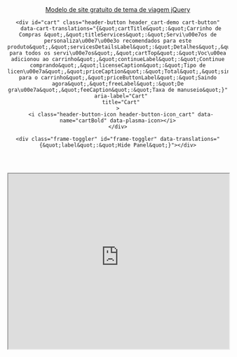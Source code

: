<!DOCTYPE html>
  <html lang="pt-br">
  <head>
    <meta charset="UTF-8">
    <meta http-equiv="X-UA-Compatible" content="IE=Edge"/>
    <meta name="viewport" content="width=device-width, initial-scale=1">
    <title>Demonstração do Template №51647</title>
<meta property="og:title" content="Demonstração do Template №51647"/>
<meta name="twitter:title" content="Demonstração do Template №51647"/>
<meta name="og:image:alt" content="Demonstração do Template №51647"/>
      <link rel="canonical" href="https://www.templatemonsterpreview.com/pt-br/demo/51647.html">
  <meta property="og:url" content="https://www.templatemonsterpreview.com/pt-br/demo/51647.html">
  <meta http-equiv="x-dns-prefetch-control" content="on">
  <meta name="msapplication-TileColor" content="#2196f3">
  <meta name="msapplication-TileImage" content="https://s3sf.tmimgcdn.com/mstile-144x144.png">
  <meta name="msapplication-config" content="https://s3sf.tmimgcdn.com/browserconfig.xml">
  <meta name="pinterest-logo" content="https://s3sf.tmimgcdn.com/pinterest-logo.png">
  <meta name="theme-color" content="#2196f3">
  <meta property="og:site_name" content="TemplateMonster"/>
  <meta name="twitter:card" content="summary"/>
  <meta name="twitter:site" content="@templatemonster"/>
  <meta name="twitter:creator" content="@templatemonster"/>
  <meta property="og:type" content="page"/>
  <meta property="og:image" content="https://s.tmimgcdn.com/scr/1200x627/51600/modelo-de-site-gratuito-de-tema-de-viagem-jquery_51647-0-original.jpg">
  <meta property="twitter:image" content="https://s.tmimgcdn.com/scr/1200x627/51600/modelo-de-site-gratuito-de-tema-de-viagem-jquery_51647-0-original.jpg">
  <link property="image_src" href="https://s.tmimgcdn.com/scr/1200x627/51600/modelo-de-site-gratuito-de-tema-de-viagem-jquery_51647-0-original.jpg">
  <meta property="og:image:width" content="1200">
  <meta property="og:image:height" content="627">
  <meta property="fb:app_id" content="128293383907353"/>
        <!-- Google Tag Manager -->
<script>(function(w,d,s,l,i){w[l]=w[l]||[];w[l].push({'gtm.start':
      new Date().getTime(),event:'gtm.js'});var f=d.getElementsByTagName(s)[0],
    j=d.createElement(s),dl=l!='dataLayer'?'&l='+l:'';j.async=true;j.src=
    'https://www.googletagmanager.com/gtm.js?id='+i+dl;f.parentNode.insertBefore(j,f);
  })(window,document,'script','dataLayer','GTM-MS2BNB');</script>
<!-- End Google Tag Manager -->
    <link href="//www.templatemonster.com/assets/css/demo-bb6387f40bd604871325.css" rel="stylesheet">  </head>
  <body>
    <!-- Google Tag Manager (noscript) -->
<noscript>  <iframe src="https://www.googletagmanager.com/ns.html?id=GTM-MS2BNB" height="0" width="0" style="display:none;visibility:hidden"></iframe></noscript>
<!-- End Google Tag Manager (noscript) -->
  <div class="wrap">
    <header class="header" id="frame-panel">
  <a href="https://www.templatemonster.com/pt-br/free-templates/free-jquery-travel-theme.php" class="back-to-product">
    <span class="back-to-product-icon"></span>
    Modelo de site gratuito de tema de viagem jQuery  </a>
  <div class="devices " id="devices" data-translations="{&quot;desktop&quot;:&quot;Desktop&quot;,&quot;tablet&quot;:&quot;Tablet&quot;,&quot;smartphone&quot;:&quot;Mobile&quot;}"></div>
  <div class="header-buttons">
    <div class="add-to-cart" id="add-to-cart"
      data-translations="{&quot;label&quot;:&quot;Buy Now&quot;,&quot;modalLabel&quot;:&quot;Adicionar ao carrinho&quot;,&quot;servicesTitle&quot;:&quot;Recommended services available for this item&quot;,&quot;freeTitle&quot;:&quot;Free Product&quot;}"
      data-product-id="51647"
      data-product-title="Modelo de site gratuito de tema de viagem jQuery"
      data-type-id="1"
      data-licenses="[{&quot;type&quot;:&quot;regular&quot;,&quot;modifier&quot;:{&quot;type&quot;:&quot;percent&quot;,&quot;value&quot;:30,&quot;operation&quot;:&quot;addition&quot;},&quot;id&quot;:47,&quot;items&quot;:[],&quot;isDefault&quot;:1,&quot;translates&quot;:{&quot;title&quot;:&quot;Commercial license&quot;,&quot;description&quot;:&quot;Sob a Licen\u00e7a do Desenvolvedor \u00e9 garantida a voc\u00ea uma permiss\u00e3o n\u00e3o-exclusiva para usar o template em at\u00e9 5 dom\u00ednios. &quot;},&quot;prices&quot;:{&quot;regular&quot;:0,&quot;regularLabel&quot;:&quot;R$\u00a00&quot;,&quot;discount&quot;:0,&quot;discountLabel&quot;:&quot;R$\u00a00&quot;},&quot;gee&quot;:{&quot;variant&quot;:&quot;free&quot;}}]"
      data-services="[{&quot;id&quot;:370,&quot;translates&quot;:{&quot;title&quot;:&quot;Convers\u00e3o para Wordpress Premium&quot;},&quot;prices&quot;:{&quot;regular&quot;:2159,&quot;regularLabel&quot;:&quot;R$\u00a02.159&quot;,&quot;discount&quot;:1780,&quot;discountLabel&quot;:&quot;R$\u00a01.780&quot;},&quot;gee&quot;:{&quot;name&quot;:&quot;Offer&quot;,&quot;id&quot;:370,&quot;price&quot;:3.29,&quot;brand&quot;:&quot;TT&quot;,&quot;category&quot;:&quot;TT: Website Templates: Converting to WordPress&quot;,&quot;variant&quot;:&quot;free&quot;,&quot;position&quot;:1,&quot;list&quot;:&quot;Type - Offers&quot;}},{&quot;id&quot;:888,&quot;translates&quot;:{&quot;title&quot;:&quot;Site Premium Pronto Para Uso&quot;},&quot;prices&quot;:{&quot;regular&quot;:1618,&quot;regularLabel&quot;:&quot;R$\u00a01.618&quot;,&quot;discount&quot;:1077,&quot;discountLabel&quot;:&quot;R$\u00a01.077&quot;},&quot;gee&quot;:{&quot;name&quot;:&quot;Offer&quot;,&quot;id&quot;:888,&quot;price&quot;:1.99,&quot;brand&quot;:&quot;TT&quot;,&quot;category&quot;:&quot;TT: Website and Joomla Templates: Classic Website Customization Service&quot;,&quot;variant&quot;:&quot;free&quot;,&quot;position&quot;:2,&quot;list&quot;:&quot;Type - Offers&quot;}},{&quot;id&quot;:897,&quot;translates&quot;:{&quot;title&quot;:&quot;GDPR Suite - Novas Regras de Privacidade da UE&quot;},&quot;prices&quot;:{&quot;regular&quot;:265,&quot;regularLabel&quot;:&quot;R$\u00a0265&quot;,&quot;discount&quot;:265,&quot;discountLabel&quot;:&quot;R$\u00a0265&quot;},&quot;gee&quot;:{&quot;name&quot;:&quot;Offer&quot;,&quot;id&quot;:897,&quot;price&quot;:0.49,&quot;brand&quot;:&quot;Zemez&quot;,&quot;category&quot;:&quot;TM: Website&amp;Landing: GDPR &amp; CCPA Compliance - New Privacy Rules&quot;,&quot;variant&quot;:&quot;free&quot;,&quot;position&quot;:3,&quot;list&quot;:&quot;Type - Offers&quot;}},{&quot;id&quot;:1173,&quot;translates&quot;:{&quot;title&quot;:&quot;Otimiza\u00e7\u00e3o Estendida On-Page SEO&quot;},&quot;prices&quot;:{&quot;regular&quot;:1618,&quot;regularLabel&quot;:&quot;R$\u00a01.618&quot;,&quot;discount&quot;:1618,&quot;discountLabel&quot;:&quot;R$\u00a01.618&quot;},&quot;gee&quot;:{&quot;name&quot;:&quot;Offer&quot;,&quot;id&quot;:1173,&quot;price&quot;:2.99,&quot;brand&quot;:&quot;FM&quot;,&quot;category&quot;:&quot;FM: Extended On-Page SEO Optimization (preview)&quot;,&quot;variant&quot;:&quot;free&quot;,&quot;position&quot;:4,&quot;list&quot;:&quot;Type - Offers&quot;}},{&quot;id&quot;:453,&quot;translates&quot;:{&quot;title&quot;:&quot;15 Imagens de Estoque da DepositPhotos&quot;},&quot;prices&quot;:{&quot;regular&quot;:103,&quot;regularLabel&quot;:&quot;R$\u00a0103&quot;,&quot;discount&quot;:103,&quot;discountLabel&quot;:&quot;R$\u00a0103&quot;},&quot;gee&quot;:{&quot;name&quot;:&quot;Offer&quot;,&quot;id&quot;:453,&quot;price&quot;:0.19,&quot;brand&quot;:&quot;DTPHOTOS&quot;,&quot;category&quot;:&quot;EXTERNAL: DTPHOTOS: DepositPhotos - 15 (preview)&quot;,&quot;variant&quot;:&quot;free&quot;,&quot;position&quot;:5,&quot;list&quot;:&quot;Type - Offers&quot;}}]"
      data-paid-supports="{&quot;isIncludeBasicSupport&quot;:false}"
      data-free="{&quot;enable&quot;:true}"
      data-is-default-paid-support-on="true"
      data-product-gee="{&quot;name&quot;:&quot;Html website template&quot;,&quot;id&quot;:51647,&quot;price&quot;:0,&quot;brand&quot;:&quot;Web&quot;,&quot;category&quot;:&quot;travel guide templates&quot;,&quot;variant&quot;:&quot;free&quot;,&quot;list&quot;:&quot;Type&quot;}"></div>
    
    <div id="cart" class="header-button header_cart-demo cart-button"
      data-cart-translations="{&quot;cartTitle&quot;:&quot;Carrinho de Compras &quot;,&quot;titleServices&quot;:&quot;Servi\u00e7os de personaliza\u00e7\u00e3o recomendados para este produto&quot;,&quot;servicesDetailsLabel&quot;:&quot;Detalhes&quot;,&quot;labelBack&quot;:&quot;Voltar para todos os servi\u00e7os&quot;,&quot;cartTop&quot;:&quot;Voc\u00ea adicionou ao carrinho&quot;,&quot;continueLabel&quot;:&quot;Continue comprando&quot;,&quot;licenseCaption&quot;:&quot;Tipo de licen\u00e7a&quot;,&quot;priceCaption&quot;:&quot;Total&quot;,&quot;singlePriceCaption&quot;:&quot;Subtotal&quot;,&quot;viewCartLabel&quot;:&quot;Ir para o carrinho&quot;,&quot;priceButtonLabel&quot;:&quot;Saindo agora&quot;,&quot;freeLabel&quot;:&quot;De gra\u00e7a&quot;,&quot;feeCaption&quot;:&quot;Taxa de manuseio&quot;}"
      aria-label="Cart"
      title="Cart"
    >
      <i class="header-button-icon header-button-icon_cart" data-name="cartBold" data-plasma-icon></i>
    </div>

    <div class="frame-toggler" id="frame-toggler" data-translations="{&quot;label&quot;:&quot;Hide Panel&quot;}"></div>
  </div>
  <div
    class="product-cart-modal-wrapper"
    id="product-cart-modal"
    data-translations="{&quot;cartTitle&quot;:&quot;Carrinho de Compras &quot;,&quot;titleServices&quot;:&quot;Servi\u00e7os de personaliza\u00e7\u00e3o recomendados para este produto&quot;,&quot;servicesDetailsLabel&quot;:&quot;Detalhes&quot;,&quot;labelBack&quot;:&quot;Voltar para todos os servi\u00e7os&quot;,&quot;cartTop&quot;:&quot;Voc\u00ea adicionou ao carrinho&quot;,&quot;continueLabel&quot;:&quot;Continue comprando&quot;,&quot;licenseCaption&quot;:&quot;Tipo de licen\u00e7a&quot;,&quot;priceCaption&quot;:&quot;Total&quot;,&quot;singlePriceCaption&quot;:&quot;Subtotal&quot;,&quot;viewCartLabel&quot;:&quot;Ir para o carrinho&quot;,&quot;priceButtonLabel&quot;:&quot;Saindo agora&quot;,&quot;freeLabel&quot;:&quot;De gra\u00e7a&quot;,&quot;feeCaption&quot;:&quot;Taxa de manuseio&quot;}"
  ></div>
</header>
      <section class="content">
    <div class="frame-wrapper" id="frame-wrapper">
      <iframe class="frame" src="https://livedemo00.template-help.com/wt_51647" width="100%" height="400px" title="Preview Template" sandbox="allow-forms allow-same-origin allow-scripts allow-top-navigation allow-popups"></iframe>          </div>
  </section>
  </div>
  <script type="application/ld+json">
{"@context": "http://schema.org","@graph": [{"@context":"http://schema.org","@type":"WebPage","name":"Demonstração do Template №51647","url":"https://www.templatemonsterpreview.com/demo/51647.html"}]}
</script>
  <script type="text/javascript">
  window.__app__ = window.__app__ || {};
  window.__app__ = {"language":"pt-br","apiLocale":"pt","analytics":{"pageType":"Type"},"js":{"cookieDomain":".templatemonster.com","liveDemoCookieDomain":".templatemonsterpreview.com","liveDemoDomain":"\/\/www.templatemonsterpreview.com\/","fontPreviewDomain":"\/\/s3f.tmimgcdn.com\/","domain":"https:\/\/www.templatemonster.com","api":{"f1":"https:\/\/www.templatemonster.com\/f1\/api","products":"https:\/\/api.templatemonster.com\/products","pages":"https:\/\/api.templatemonster.com\/pages","navigations":"https:\/\/api.templatemonster.com\/navigations","properties":"https:\/\/api.templatemonster.com\/properties","authors":"https:\/\/api.templatemonster.com\/authors","currencies":"https:\/\/api.templatemonster.com\/currencies","reviews":"https:\/\/api.templatemonster.com\/reviews","collection":"https:\/\/api.templatemonster.com\/collection","carts":"https:\/\/api.templatemonster.com\/carts","users":"https:\/\/api.templatemonster.com\/users","payment-clients":"https:\/\/api.templatemonster.com\/payment-clients","promos":"https:\/\/api.templatemonster.com\/promos","services":"https:\/\/api.templatemonster.com\/services","licenses":"https:\/\/api.templatemonster.com\/licenses","support":"https:\/\/api.templatemonster.com\/support","orders":"https:\/\/api.templatemonster.com\/orders","mailer":"https:\/\/api.templatemonster.com\/mailer","marketplace-services":"https:\/\/api.templatemonster.com\/marketplace-services","consul":"https:\/\/api.templatemonster.com"},"revive":{"url":"https:\/\/r.templatemonster.com\/dl\/1asyncjs.php","zoneId":14,"hash":"5dba4d01a92de7101be5c5e6e1630dfe"},"recaptchaSiteKey":"6LeaeVAdAAAAALs6W5unPcr6EWXTc5ZYpy4Irks3","centrifuge":"wss:\/\/socket.templatemonster.com","stripe":{"stripePublicKey":"pk_live_H5qyFec6DCp3zddA8UkTb5aE","stripeId":"59d3a31deebec520e279c65e"},"consulUrl":"http:\/\/api.templatemonster.com","currency":{"code":"BRL","rate":5.41147},"abExperimentId":"TDitEm4HTpe4NFhwkmf-rw","abExperimentInit":false}};
</script>
      <script src="//www.templatemonster.com/assets/js/commons-684fffee1f49a95447ee.js" async="async"></script>
<script src="//www.templatemonster.com/assets/js/demo-d4bc43f718b2dfb52027.js" async="async"></script>
<script>window.addEventListener('load', function() {
window.dataLayer = window.dataLayer || []; window.dataLayer.push({"pageType":"Cross-page","portalName":"All","portalContent":"All","categoryName":"Other","authorGAId":"UA-213543146-1","authorFBPixelId":"1857475610982695"});
});
window.addEventListener('load', function() {
  window.dataLayer = window.dataLayer || []; window.dataLayer.push({"event":"detailView","ecommerce":{"detail":{"products":[{"name":"Html website template","id":51647,"price":0,"brand":"Web","category":"travel guide templates","variant":"free"}]}}});window.dataLayer.push({"event":"detailViewNew","productDetailView":{"name":"Modelo de site gratuito de tema de viagem jQuery","id":51647,"price":0,"brand":"Web","category":"travel guide templates","variant":"free","imageurl":"https:\/\/s.tmimgcdn.com\/scr\/800x500\/51600\/modelo-de-site-gratuito-de-tema-de-viagem-jquery_51647-0-original.jpg","similars":[]}});
});</script>  </body>
  </html>

